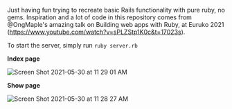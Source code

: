 Just having fun trying to recreate basic Rails functionality with pure ruby, no gems.
Inspiration and a lot of code in this repository comes from @OngMaple's amazing talk on Building web apps with Ruby, at Euruko 2021 (https://www.youtube.com/watch?v=sPLZStp1K0c&t=17023s).

To start the server, simply run `ruby server.rb`

**Index page**

![Screen Shot 2021-05-30 at 11 29 01 AM](https://user-images.githubusercontent.com/23641464/120110123-50099000-c13a-11eb-9b3d-bc5f28ebd18f.png)

**Show page**

![Screen Shot 2021-05-30 at 11 28 27 AM](https://user-images.githubusercontent.com/23641464/120110126-53048080-c13a-11eb-8298-a762d7d02d96.png)
